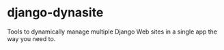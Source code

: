 django-dynasite
===============

Tools to dynamically manage multiple Django Web sites in a single app the way you need to.
